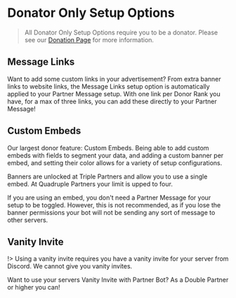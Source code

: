 <!-- docs/donor-config.md -->
# Donator Only Setup Options

> All Donator Only Setup Options require you to be a donator. Please see our [Donation Page](https://www.patreon.com/cessumdevelopment?fan_landing=true) for more information.

## Message Links

Want to add some custom links in your advertisement? From extra banner links to website links, the Message Links setup option is automatically applied to your Partner Message setup. With one link per Donor Rank you have, for a max of three links, you can add these directly to your Partner Message!

## Custom Embeds

Our largest donor feature: Custom Embeds. Being able to add custom embeds with fields to segment your data, and adding a custom banner per embed, and setting their color allows for a variety of setup configurations.

Banners are unlocked at Triple Partners and allow you to use a single embed. At Quadruple Partners your limit is upped to four.

If you are using an embed, you don't need a Partner Message for your setup to be toggled. However, this is not recommended, as if you lose the banner permissions your bot will not be sending any sort of message to other servers.

## Vanity Invite

!> Using a vanity invite requires you have a vanity invite for your server from Discord. We cannot give you vanity invites.

Want to use your servers Vanity Invite with Partner Bot? As a Double Partner or higher you can!